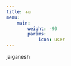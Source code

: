 ```yaml
---
title: சுய
menu:
    main:
        weight: -90
        params:
            icon: user
---
```


jaiganesh
